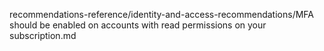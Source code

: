recommendations-reference/identity-and-access-recommendations/MFA should be enabled on accounts with read permissions on your subscription.md